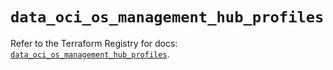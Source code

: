 # `data_oci_os_management_hub_profiles`

Refer to the Terraform Registry for docs: [`data_oci_os_management_hub_profiles`](https://registry.terraform.io/providers/oracle/oci/7.19.0/docs/data-sources/os_management_hub_profiles).
